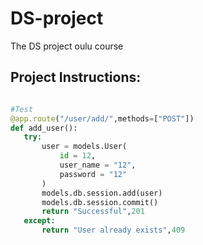 # DS-project
 The DS project oulu course
## Project Instructions:

 ```python

 #Test
@app.route("/user/add/",methods=["POST"])
def add_user():
    try:
        user = models.User(
            id = 12,
            user_name = "12",
            password = "12"
        )
        models.db.session.add(user)
        models.db.session.commit()
        return "Successful",201
    except:
        return "User already exists",409


```

